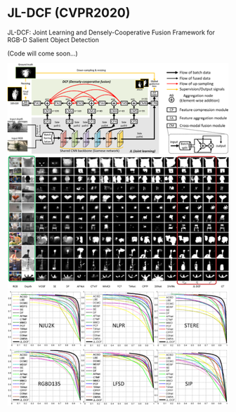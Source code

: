 # JL-DCF (CVPR2020)
JL-DCF: Joint Learning and Densely-Cooperative Fusion Framework for RGB-D Salient Object Detection 

(Code will come soon...)

![alt text](./JL-DCF_framework.png)
![alt text](./JL-DCF_visual_comparisons.png)
![alt text](./JL-DCF_results.png)
